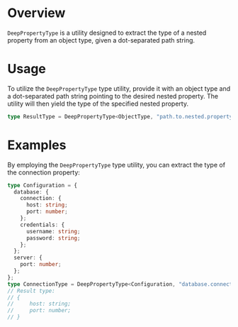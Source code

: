# Overview

`DeepPropertyType` is a utility designed to extract the type of a nested property from an object type, given a dot-separated path string.

# Usage

To utilize the `DeepPropertyType` type utility, provide it with an object type and a dot-separated path string pointing to the desired nested property. The utility will then yield the type of the specified nested property.

```typescript
type ResultType = DeepPropertyType<ObjectType, "path.to.nested.property">;
```

# Examples

By employing the `DeepPropertyType` type utility, you can extract the type of the connection property:

```typescript
type Configuration = {
  database: {
    connection: {
      host: string;
      port: number;
    };
    credentials: {
      username: string;
      password: string;
    };
  };
  server: {
    port: number;
  };
};
type ConnectionType = DeepPropertyType<Configuration, "database.connection">;
// Result type:
// {
//     host: string;
//     port: number;
// }
```
